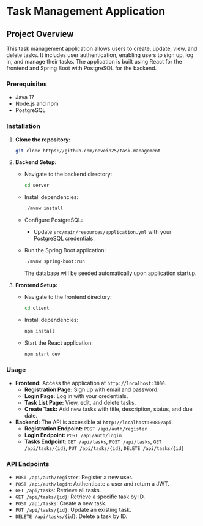 # Task Management Application

## Project Overview

This task management application allows users to create, update, view, and delete tasks. It includes user authentication, enabling users to sign up, log in, and manage their tasks. The application is built using React for the frontend and Spring Boot with PostgreSQL for the backend.



### Prerequisites

- Java 17
- Node.js and npm
- PostgreSQL

### Installation

1. **Clone the repository:**
    ```bash
    git clone https://github.com/nevein25/task-management
    ```

2. **Backend Setup:**

    - Navigate to the backend directory:
      ```bash
      cd server
      ```

    - Install dependencies:
      ```bash
      ./mvnw install
      ```

    - Configure PostgreSQL:
      - Update `src/main/resources/application.yml` with your PostgreSQL credentials.

    - Run the Spring Boot application:
      ```bash
      ./mvnw spring-boot:run
      ```
      The database will be seeded automatically upon application startup.

3. **Frontend Setup:**

    - Navigate to the frontend directory:
      ```bash
      cd client
      ```

    - Install dependencies:
      ```bash
      npm install
      ```

    - Start the React application:
      ```bash
      npm start dev
      ```


### Usage

- **Frontend:** Access the application at `http://localhost:3000`.
    - **Registration Page:** Sign up with email and password.
    - **Login Page:** Log in with your credentials.
    - **Task List Page:** View, edit, and delete tasks.
    - **Create Task:** Add new tasks with title, description, status, and due date.
- **Backend:** The API is accessible at `http://localhost:8080/api`.
    - **Registration Endpoint:** `POST /api/auth/register`
    - **Login Endpoint:** `POST /api/auth/login`
    - **Tasks Endpoint:** `GET /api/tasks`, `POST /api/tasks`, `GET /api/tasks/{id}`, `PUT /api/tasks/{id}`, `DELETE /api/tasks/{id}`



### API Endpoints

- `POST /api/auth/register`: Register a new user.
- `POST /api/auth/login`: Authenticate a user and return a JWT.
- `GET /api/tasks`: Retrieve all tasks.
- `GET /api/tasks/{id}`: Retrieve a specific task by ID.
- `POST /api/tasks`: Create a new task.
- `PUT /api/tasks/{id}`: Update an existing task.
- `DELETE /api/tasks/{id}`: Delete a task by ID.

